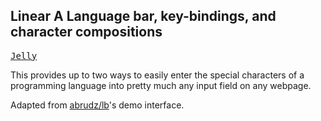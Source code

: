 ## Linear A Language bar, key-bindings, and character compositions
<a href="https://mwenge.github.io/linearabar"><kbd>Jelly</kbd></a>

This provides up to two ways to easily enter the special characters of a programming language into pretty much any input field on any webpage.

Adapted from [abrudz/lb](https://github.com/abrudz/lb)'s demo interface.
